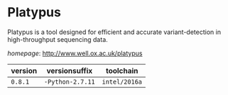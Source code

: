 # Platypus

Platypus is a tool designed for efficient and accurate variant-detection  in high-throughput sequencing data.

*homepage*: <http://www.well.ox.ac.uk/platypus>

version | versionsuffix | toolchain
--------|---------------|----------
``0.8.1`` | ``-Python-2.7.11`` | ``intel/2016a``
